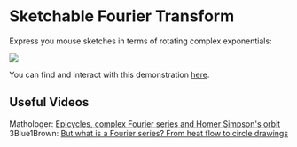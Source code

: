 # Sketchable Fourier Transform
Express you mouse sketches in terms of rotating complex exponentials:

<img src="https://raw.githubusercontent.com/marl0ny/Sketchable-Fourier-Transform/master/Pi.gif" /> 

You can find and interact with this demonstration [here](https://jsfiddle.net/marl0ny/3h8vp5w2/18/).

## Useful Videos
Mathologer: [Epicycles, complex Fourier series and Homer Simpson's orbit](https://www.youtube.com/watch?v=qS4H6PEcCCA) <br>
3Blue1Brown: [But what is a Fourier series? From heat flow to circle drawings](https://www.youtube.com/watch?v=r6sGWTCMz2k)
